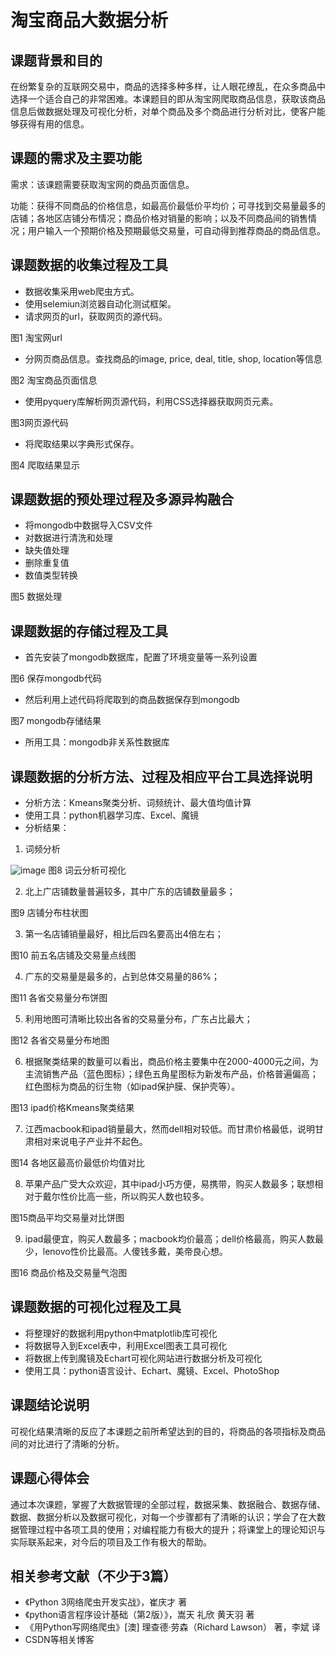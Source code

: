 # 淘宝商品大数据分析
## 课题背景和目的
在纷繁复杂的互联网交易中，商品的选择多种多样，让人眼花缭乱，在众多商品中选择一个适合自己的非常困难。本课题目的即从淘宝网爬取商品信息，获取该商品信息后做数据处理及可视化分析，对单个商品及多个商品进行分析对比，使客户能够获得有用的信息。

## 课题的需求及主要功能
需求：该课题需要获取淘宝网的商品页面信息。

功能：获得不同商品的价格信息，如最高价最低价平均价；可寻找到交易量最多的店铺；各地区店铺分布情况；商品价格对销量的影响；以及不同商品间的销售情况；用户输入一个预期价格及预期最低交易量，可自动得到推荐商品的商品信息。

## 课题数据的收集过程及工具
- 数据收集采用web爬虫方式。
- 使用selemiun浏览器自动化测试框架。
- 请求网页的url，获取网页的源代码。

图1 淘宝网url

- 分网页商品信息。查找商品的image, price, deal, title, shop, location等信息

图2 淘宝商品页面信息

- 使用pyquery库解析网页源代码，利用CSS选择器获取网页元素。

图3网页源代码

- 将爬取结果以字典形式保存。

图4 爬取结果显示

## 课题数据的预处理过程及多源异构融合
- 将mongodb中数据导入CSV文件
- 对数据进行清洗和处理
- 缺失值处理
- 删除重复值
- 数值类型转换

图5 数据处理

## 课题数据的存储过程及工具
- 首先安装了mongodb数据库，配置了环境变量等一系列设置

图6 保存mongodb代码

- 然后利用上述代码将爬取到的商品数据保存到mongodb

图7 mongodb存储结果

- 所用工具：mongodb非关系性数据库

## 课题数据的分析方法、过程及相应平台工具选择说明
- 分析方法：Kmeans聚类分析、词频统计、最大值均值计算
- 使用工具：python机器学习库、Excel、魔镜
- 分析结果：
1) 词频分析

![image](https://github.com/victorup/Taobao-Data-Analysis/blob/master/images/apple_word_count.png)
图8 词云分析可视化

2) 北上广店铺数量普遍较多，其中广东的店铺数量最多；

图9 店铺分布柱状图

3) 第一名店铺销量最好，相比后四名要高出4倍左右；

图10 前五名店铺及交易量点线图

4) 广东的交易量是最多的，占到总体交易量的86%；

图11 各省交易量分布饼图

5) 利用地图可清晰比较出各省的交易量分布，广东占比最大；

图12 各省交易量分布地图

6) 根据聚类结果的数量可以看出，商品价格主要集中在2000-4000元之间，为主流销售产品（蓝色图标）；绿色五角星图标为新发布产品，价格普遍偏高；红色图标为商品的衍生物（如ipad保护膜、保护壳等）。

图13 ipad价格Kmeans聚类结果

7) 江西macbook和ipad销量最大，然而dell相对较低。而甘肃价格最低，说明甘肃相对来说电子产业并不起色。

图14 各地区最高价最低价均值对比

8) 苹果产品广受大众欢迎，其中ipad小巧方便，易携带，购买人数最多；联想相对于戴尔性价比高一些，所以购买人数也较多。

图15商品平均交易量对比饼图

9) ipad最便宜，购买人数最多；macbook均价最高；dell价格最高，购买人数最少，lenovo性价比最高。人傻钱多戴，美帝良心想。

图16 商品价格及交易量气泡图

## 课题数据的可视化过程及工具
- 将整理好的数据利用python中matplotlib库可视化
- 将数据导入到Excel表中，利用Excel图表工具可视化
- 将数据上传到魔镜及Echart可视化网站进行数据分析及可视化
- 使用工具：python语言设计、Echart、魔镜、Excel、PhotoShop

## 课题结论说明
可视化结果清晰的反应了本课题之前所希望达到的目的，将商品的各项指标及商品间的对比进行了清晰的分析。

## 课题心得体会
通过本次课题，掌握了大数据管理的全部过程，数据采集、数据融合、数据存储、数据、数据分析以及数据可视化，对每一个步骤都有了清晰的认识；学会了在大数据管理过程中各项工具的使用；对编程能力有极大的提升；将课堂上的理论知识与实际联系起来，对今后的项目及工作有极大的帮助。

## 相关参考文献（不少于3篇）
- 《Python 3网络爬虫开发实战》，崔庆才 著
- 《python语言程序设计基础（第2版）》，嵩天 礼欣 黄天羽 著
- 《用Python写网络爬虫》[澳] 理查德·劳森（Richard Lawson） 著，李斌 译
- CSDN等相关博客
